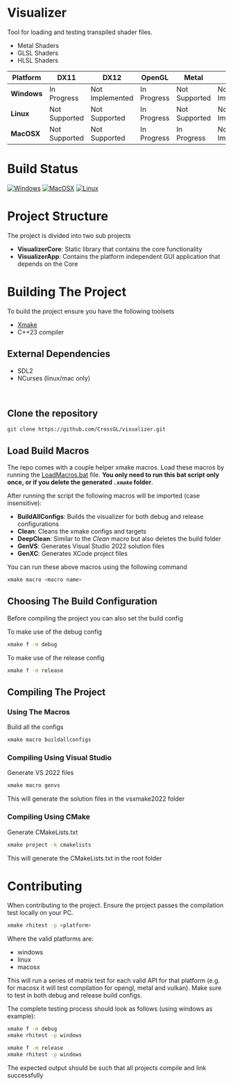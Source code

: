 # Visualizer

Tool for loading and testing transpiled shader files.
- Metal Shaders
- GLSL Shaders
- HLSL Shaders

  
| Platform |     DX11      |      DX12       |   OpenGL    |     Metal     |     Vulkan      |
|----------|---------------|-----------------|-------------|---------------|-----------------|
| **Windows**  | In Progress   | Not Implemented | In Progress | Not Supported | Not Implemented |
| **Linux**    | Not Supported | Not Supported   | In Progress | Not Supported | Not Implemented |
| **MacOSX**   | Not Supported | Not Supported   | In Progress | In Progress   | Not Implemented |

# Build Status
[![Windows](https://github.com/CrossGL/visualizer/actions/workflows/windows.yml/badge.svg?branch=main)](https://github.com/CrossGL/visualizer/actions/workflows/windows.yml)
[![MacOSX](https://github.com/CrossGL/visualizer/actions/workflows/macosx.yml/badge.svg)](https://github.com/CrossGL/visualizer/actions/workflows/macosx.yml)
[![Linux](https://github.com/CrossGL/visualizer/actions/workflows/linux.yml/badge.svg)](https://github.com/CrossGL/visualizer/actions/workflows/linux.yml)

# Project Structure

The project is divided into two sub projects

- **VisualizerCore**: Static library that contains the core functionality
- **VisualizerApp**: Contains the platform independent GUI application that depends on the Core

# Building The Project

To build the project ensure you have the following toolsets

- [Xmake](https://xmake.io/)
- C++23 compiler

## External Dependencies

- SDL2
- NCurses (linux/mac only)

</br>

## Clone the repository

```
git clone https://github.com/CrossGL/visualizer.git
```

## Load Build Macros

The repo comes with a couple helper xmake macros. Load these macros by running the [LoadMacros.bat](./LoadMacros.bat) file. **You only need to run this bat script only once, or if you delete the generated *`.xmake`* folder**.

After running the script the following macros will be imported (case insensitive):

- **BuildAllConfigs**: Builds the visualizer for both debug and release configurations
- **Clean**: Cleans the xmake configs and targets
- **DeepClean**: Similar to the *Clean* macro but also deletes the build folder
- **GenVS**: Generates Visual Studio 2022 solution files
- **GenXC**: Generates XCode project files

You can run these above macros using the following command

```bash
xmake macro <macro name>
```

## Choosing The Build Configuration

Before compiling the project you can also set the build config

To make use of the debug config

```bash
xmake f -m debug
```

To make use of the release config

```bash
xmake f -m release
```

## Compiling The Project

### Using The Macros

Build all the configs

```bash
xmake macro buildallconfigs
```

### Compiling Using Visual Studio

Generate VS 2022 files

```bash
xmake macro genvs
```

This will generate the solution files in the vsxmake2022 folder

### Compiling Using CMake

Generate CMakeLists.txt

```bash
xmake project -k cmakelists
```

This will generate the CMakeLists.txt in the root folder


# Contributing

When contributing to the project. Ensure the project passes the compilation test locally on your PC.

```bash
xmake rhitest -p <platform>
```
Where the valid platforms are:
- windows
- linux
- macosx

This will run a series of matrix test for each valid API for that platform (e.g. for macosx it will test compilation for opengl, metal and vulkan). Make sure to test in both debug and release build configs.

The complete testing process should look as follows (using windows as example):
```bash
xmake f -m debug
xmake rhitest -p windows

xmake f -m release
xmake rhitest -p windows
```

The expected output should be such that all projects compile and link successfully

